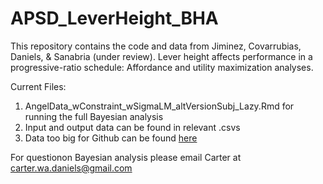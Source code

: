 # APSD_LeverHeight_BHA
This repository contains the code and data from Jiminez, Covarrubias, Daniels, & Sanabria (under review). Lever height affects performance in a progressive-ratio schedule: Affordance and utility maximization analyses. 

Current Files:
1. AngelData_wConstraint_wSigmaLM_altVersionSubj_Lazy.Rmd for running the full Bayesian analysis
2. Input and output data can be found in relevant .csvs
3. Data too big for Github can be found [here](https://www.dropbox.com/scl/fo/gkcn76v3tntls0lhxgowt/ACHSBus2pDw4QXTAsTpc0ng?rlkey=zgxuj3y3w1ribko5otof6920y&st=xj4t8tg6&dl=0)

For questionon Bayesian analysis please email Carter at carter.wa.daniels@gmail.com 
